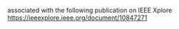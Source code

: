 associated with the following publication on IEEE Xplore
https://ieeexplore.ieee.org/document/10847271
